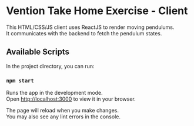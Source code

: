 # Vention Take Home Exercise - Client
This HTML/CSS/JS client uses ReactJS to render moving pendulums.  
It communicates with the backend to fetch the pendulum states.  

## Available Scripts

In the project directory, you can run:

### `npm start`

Runs the app in the development mode.\
Open [http://localhost:3000](http://localhost:3000) to view it in your browser.

The page will reload when you make changes.\
You may also see any lint errors in the console.
